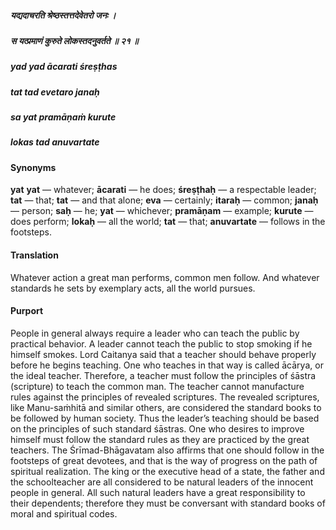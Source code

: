 ##### यद्यदाचरति श्रेष्ठस्तत्तदेवेतरो जनः ।
##### स यत्प्रमाणं कुरुते लोकस्तदनुवर्तते ॥ २१ ॥

##### yad yad ācarati śreṣṭhas
##### tat tad evetaro janaḥ
##### sa yat pramāṇaṁ kurute
##### lokas tad anuvartate

#### Synonyms

**yat** **yat** — whatever; **ācarati** — he does; **śreṣṭhaḥ** — a respectable leader; **tat** — that; **tat** — and that alone; **eva** — certainly; **itaraḥ** — common; **janaḥ** — person; **saḥ** — he; **yat** — whichever; **pramāṇam** — example; **kurute** — does perform; **lokaḥ** — all the world; **tat** — that; **anuvartate** — follows in the footsteps.

#### Translation

Whatever action a great man performs, common men follow. And whatever standards he sets by exemplary acts, all the world pursues.

#### Purport

People in general always require a leader who can teach the public by practical behavior. A leader cannot teach the public to stop smoking if he himself smokes. Lord Caitanya said that a teacher should behave properly before he begins teaching. One who teaches in that way is called ācārya, or the ideal teacher. Therefore, a teacher must follow the principles of śāstra (scripture) to teach the common man. The teacher cannot manufacture rules against the principles of revealed scriptures. The revealed scriptures, like Manu-saṁhitā and similar others, are considered the standard books to be followed by human society. Thus the leader’s teaching should be based on the principles of such standard śāstras. One who desires to improve himself must follow the standard rules as they are practiced by the great teachers. The Śrīmad-Bhāgavatam also affirms that one should follow in the footsteps of great devotees, and that is the way of progress on the path of spiritual realization. The king or the executive head of a state, the father and the schoolteacher are all considered to be natural leaders of the innocent people in general. All such natural leaders have a great responsibility to their dependents; therefore they must be conversant with standard books of moral and spiritual codes.